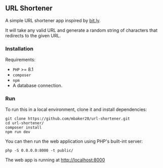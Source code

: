 ## URL Shortener

A simple URL shortener app inspired by [bit.ly](https://bit.ly).

It will take any valid URL and generate a random string of characters that redirects to the given URL.

### Installation

Requirements:

- `PHP` >= 8.1
- `composer`
- `npm`
- A database connection.

### Run

To run this in a local environment, clone it and install dependencies:

```
git clone https://github.com/mbaker28/url-shortener.git
cd url-shortener/
composer install
npm run dev
```

You can then run the web application using PHP's built-int server:

`php -S 0.0.0.0:8000 -t public/`

The web app is running at [http://localhost:8000](http://localhost:8000)